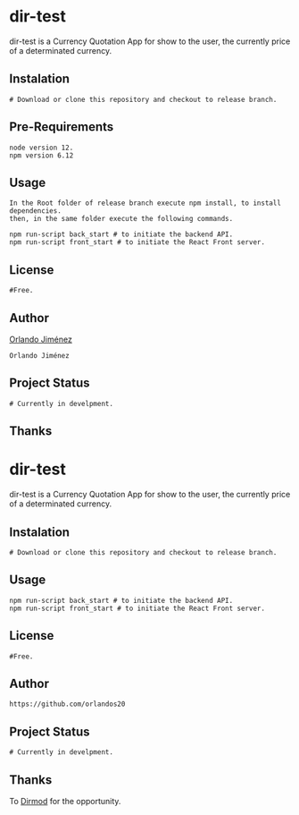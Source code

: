 # dir-test

dir-test is a Currency Quotation App for show to the user, the currently price of a determinated currency.

## Instalation

```
# Download or clone this repository and checkout to release branch.
```

## Pre-Requirements

```
node version 12.
npm version 6.12
```

## Usage

```
In the Root folder of release branch execute npm install, to install dependencies.
then, in the same folder execute the following commands.

npm run-script back_start # to initiate the backend API.
npm run-script front_start # to initiate the React Front server.
```

## License
```
#Free.
```

## Author
[Orlando Jiménez](https://github.com/orlandos20)
```
Orlando Jiménez
```

## Project Status

```
# Currently in develpment.
```

## Thanks
# dir-test

dir-test is a Currency Quotation App for show to the user, the currently price of a determinated currency.

## Instalation

```
# Download or clone this repository and checkout to release branch.
```

## Usage

```npm
npm run-script back_start # to initiate the backend API.
npm run-script front_start # to initiate the React Front server.
```

## License
```
#Free.
```

## Author

```
https://github.com/orlandos20
```

## Project Status

```
# Currently in develpment.
```

## Thanks 

To [Dirmod](https://www.dirmod.com/es/inicio/) for the opportunity.